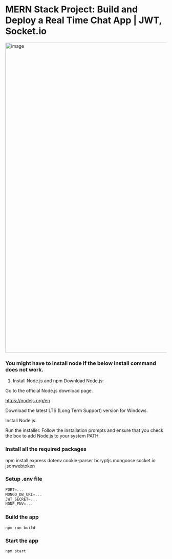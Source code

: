 # MERN Stack Project: Build and Deploy a Real Time Chat App | JWT, Socket.io

<img width="968" alt="image" src="https://github.com/user-attachments/assets/b74a767a-0b3a-4f1c-9054-310ec7330e7a" />




### You might have to install node if the below install command does not work. 

1. Install Node.js and npm
Download Node.js:

Go to the official Node.js download page.

https://nodejs.org/en

Download the latest LTS (Long Term Support) version for Windows.

Install Node.js:

Run the installer.
Follow the installation prompts and ensure that you check the box to add Node.js to your system PATH.

### Install all the required packages 

npm install express dotenv cookie-parser bcryptjs mongoose socket.io jsonwebtoken

### Setup .env file

```js
PORT=...
MONGO_DB_URI=...
JWT_SECRET=...
NODE_ENV=...
```

### Build the app

```shell
npm run build
```

### Start the app

```shell
npm start
```
